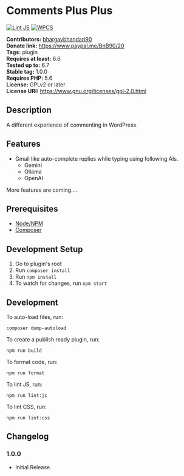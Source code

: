 # Comments Plus Plus #
[![Lint JS](https://github.com/BhargavBhandari90/comments-plus-plus/actions/workflows/lint-js.yml/badge.svg)](https://github.com/BhargavBhandari90/comments-plus-plus/actions/workflows/lint-js.yml)
[![WPCS](https://github.com/BhargavBhandari90/comments-plus-plus/actions/workflows/wpcs.yml/badge.svg)](https://github.com/BhargavBhandari90/comments-plus-plus/actions/workflows/wpcs.yml)

**Contributors:** [bhargavbhandari90](https://profiles.wordpress.org/bhargavbhandari90/)  
**Donate link:** https://www.paypal.me/BnB90/20  
**Tags:** plugin  
**Requires at least:** 6.6  
**Tested up to:** 6.7  
**Stable tag:** 1.0.0  
**Requires PHP:** 5.6  
**License:** GPLv2 or later  
**License URI:** https://www.gnu.org/licenses/gpl-2.0.html  

## Description ##

A different experience of commenting in WordPress.

## Features ##

- Gmail like auto-complete replies while typing using following AIs.
    - Gemini
    - Ollama
    - OpenAI

More features are coming....

## Prerequisites
- [Node/NPM](https://nodejs.org/en/download/)
- [Composer](https://getcomposer.org/)

## Development Setup
1. Go to plugin's root
2. Run `composer install`
2. Run `npm install`
5. To watch for changes, run `npm start`

## Development

To auto-load files, run:

    composer dump-autoload

To create a publish ready plugin, run:

	npm run build

To format code, run:

	npm run format

To lint JS, run:

	npm run lint:js

To lint CSS, run:

	npm run lint:css


## Changelog ##

### 1.0.0 ###
* Initial Release.
